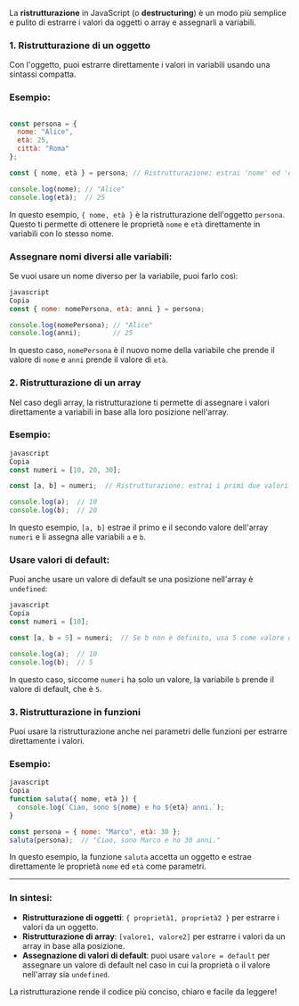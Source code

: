 La **ristrutturazione** in JavaScript (o **destructuring**) è un modo più semplice e pulito di estrarre i valori da oggetti o array e assegnarli a variabili.

### 1. **Ristrutturazione di un oggetto**

Con l'oggetto, puoi estrarre direttamente i valori in variabili usando una sintassi compatta.

### Esempio:

```jsx

const persona = {
  nome: "Alice",
  età: 25,
  città: "Roma"
};

const { nome, età } = persona; // Ristrutturazione: estrai 'nome' ed 'età' dall'oggetto persona

console.log(nome); // "Alice"
console.log(età);  // 25

```

In questo esempio, `{ nome, età }` è la ristrutturazione dell'oggetto `persona`. Questo ti permette di ottenere le proprietà `nome` e `età` direttamente in variabili con lo stesso nome.

### Assegnare nomi diversi alle variabili:

Se vuoi usare un nome diverso per la variabile, puoi farlo così:

```jsx
javascript
Copia
const { nome: nomePersona, età: anni } = persona;

console.log(nomePersona); // "Alice"
console.log(anni);        // 25

```

In questo caso, `nomePersona` è il nuovo nome della variabile che prende il valore di `nome` e `anni` prende il valore di `età`.

### 2. **Ristrutturazione di un array**

Nel caso degli array, la ristrutturazione ti permette di assegnare i valori direttamente a variabili in base alla loro posizione nell'array.

### Esempio:

```jsx
javascript
Copia
const numeri = [10, 20, 30];

const [a, b] = numeri;  // Ristrutturazione: estrai i primi due valori

console.log(a);  // 10
console.log(b);  // 20

```

In questo esempio, `[a, b]` estrae il primo e il secondo valore dell'array `numeri` e li assegna alle variabili `a` e `b`.

### Usare valori di default:

Puoi anche usare un valore di default se una posizione nell'array è `undefined`:

```jsx
javascript
Copia
const numeri = [10];

const [a, b = 5] = numeri;  // Se b non è definito, usa 5 come valore di default

console.log(a);  // 10
console.log(b);  // 5

```

In questo caso, siccome `numeri` ha solo un valore, la variabile `b` prende il valore di default, che è `5`.

### 3. **Ristrutturazione in funzioni**

Puoi usare la ristrutturazione anche nei parametri delle funzioni per estrarre direttamente i valori.

### Esempio:

```jsx
javascript
Copia
function saluta({ nome, età }) {
  console.log(`Ciao, sono ${nome} e ho ${età} anni.`);
}

const persona = { nome: "Marco", età: 30 };
saluta(persona);  // "Ciao, sono Marco e ho 30 anni."

```

In questo esempio, la funzione `saluta` accetta un oggetto e estrae direttamente le proprietà `nome` ed `età` come parametri.

---

### In sintesi:

- **Ristrutturazione di oggetti**: `{ proprietà1, proprietà2 }` per estrarre i valori da un oggetto.
- **Ristrutturazione di array**: `[valore1, valore2]` per estrarre i valori da un array in base alla posizione.
- **Assegnazione di valori di default**: puoi usare `valore = default` per assegnare un valore di default nel caso in cui la proprietà o il valore nell'array sia `undefined`.

La ristrutturazione rende il codice più conciso, chiaro e facile da leggere!
